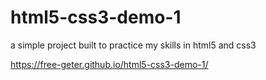 # html5-css3-demo-1
a simple project built to practice my skills in html5 and css3

https://free-geter.github.io/html5-css3-demo-1/
